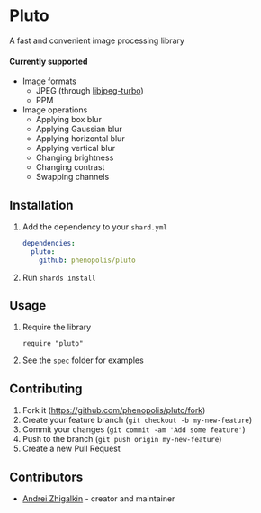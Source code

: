 # Pluto

A fast and convenient image processing library

#### Currently supported

- Image formats
  - JPEG (through [libjpeg-turbo](https://github.com/libjpeg-turbo/libjpeg-turbo))
  - PPM
- Image operations
  - Applying box blur
  - Applying Gaussian blur
  - Applying horizontal blur
  - Applying vertical blur
  - Changing brightness
  - Changing contrast
  - Swapping channels

## Installation

1. Add the dependency to your `shard.yml`

   ```yaml
   dependencies:
     pluto:
       github: phenopolis/pluto
   ```

2. Run `shards install`

## Usage

1. Require the library

   ```crystal
   require "pluto"
   ```

2. See the `spec` folder for examples

## Contributing

1. Fork it (<https://github.com/phenopolis/pluto/fork>)
2. Create your feature branch (`git checkout -b my-new-feature`)
3. Commit your changes (`git commit -am 'Add some feature'`)
4. Push to the branch (`git push origin my-new-feature`)
5. Create a new Pull Request

## Contributors

- [Andrei Zhigalkin](https://github.com/sanks64) - creator and maintainer
